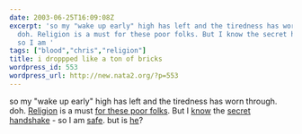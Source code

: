 ```yaml
---
date: 2003-06-25T16:09:08Z
excerpt: 'so my "wake up early" high has left and the tiredness has worn through.
  doh. Religion is a must for these poor folks. But I know the secret handshake -
  so I am '
tags: ["blood","chris","religion"]
title: i droppped like a ton of bricks
wordpress_id: 553
wordpress_url: http://new.nata2.org/?p=553
---
```


so my "wake up early" high has left and the tiredness has worn through. doh. <a href="http://www.bloodyspew.com/">Religion</a> is a must <a href="http://objective.jesussave.us">for these poor folks</a>. But I <a href="http://www.landoverbaptist.org/news0101/sciencequiz.html">know</a> the <a href="http://www.landoverbaptist.org/news0101/shake.html">secret handshake</a> - so I am <a href="http://www.saved.com/">safe</a>. but is <a href="http://www.kimmillerconcernedchristians.com/">he</a>?
